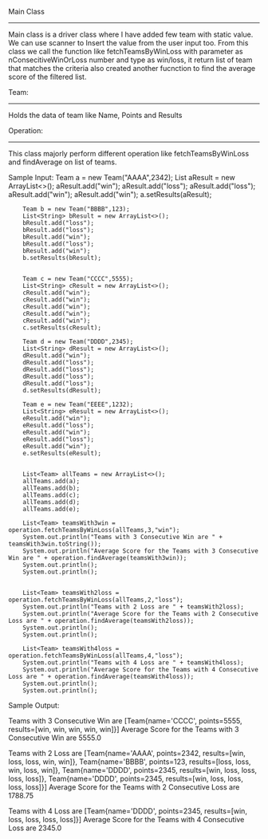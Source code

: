 Main Class
____

Main class is a driver class where I have added few team with static value. We can use scanner to Insert the value from the user input too. 
From this class we call the function like fetchTeamsByWinLoss with parameter as nConsecitiveWinOrLoss number and type as win/loss, it return list of team that matches the criteria also created another fucnction to find the average score of the filtered list.


Team:
___

Holds the data of team like Name, Points and Results


Operation:
____

This class majorly perform different operation like fetchTeamsByWinLoss and findAverage on list of teams.



Sample Input:
 Team a = new Team("AAAA",2342);
        List<String> aResult = new ArrayList<>();
        aResult.add("win");
        aResult.add("loss");
        aResult.add("loss");
        aResult.add("win");
        aResult.add("win");
        a.setResults(aResult);


        Team b = new Team("BBBB",123);
        List<String> bResult = new ArrayList<>();
        bResult.add("loss");
        bResult.add("loss");
        bResult.add("win");
        bResult.add("loss");
        bResult.add("win");
        b.setResults(bResult);


        Team c = new Team("CCCC",5555);
        List<String> cResult = new ArrayList<>();
        cResult.add("win");
        cResult.add("win");
        cResult.add("win");
        cResult.add("win");
        cResult.add("win");
        c.setResults(cResult);

        Team d = new Team("DDDD",2345);
        List<String> dResult = new ArrayList<>();
        dResult.add("win");
        dResult.add("loss");
        dResult.add("loss");
        dResult.add("loss");
        dResult.add("loss");
        d.setResults(dResult);

        Team e = new Team("EEEE",1232);
        List<String> eResult = new ArrayList<>();
        eResult.add("win");
        eResult.add("loss");
        eResult.add("win");
        eResult.add("loss");
        eResult.add("win");
        e.setResults(eResult);


        List<Team> allTeams = new ArrayList<>();
        allTeams.add(a);
        allTeams.add(b);
        allTeams.add(c);
        allTeams.add(d);
        allTeams.add(e);

        List<Team> teamsWith3win = operation.fetchTeamsByWinLoss(allTeams,3,"win");
        System.out.println("Teams with 3 Consecutive Win are " + teamsWith3win.toString());
        System.out.println("Average Score for the Teams with 3 Consecutive Win are " + operation.findAverage(teamsWith3win));
        System.out.println();
        System.out.println();


        List<Team> teamsWith2loss = operation.fetchTeamsByWinLoss(allTeams,2,"loss");
        System.out.println("Teams with 2 Loss are " + teamsWith2loss);
        System.out.println("Average Score for the Teams with 2 Consecutive Loss are " + operation.findAverage(teamsWith2loss));
        System.out.println();
        System.out.println();

        List<Team> teamsWith4loss = operation.fetchTeamsByWinLoss(allTeams,4,"loss");
        System.out.println("Teams with 4 Loss are " + teamsWith4loss);
        System.out.println("Average Score for the Teams with 4 Consecutive Loss are " + operation.findAverage(teamsWith4loss));
        System.out.println();
        System.out.println();


Sample Output:

Teams with 3 Consecutive Win are [Team{name='CCCC', points=5555, results=[win, win, win, win, win]}]
Average Score for the Teams with 3 Consecutive Win are 5555.0


Teams with 2 Loss are [Team{name='AAAA', points=2342, results=[win, loss, loss, win, win]}, Team{name='BBBB', points=123, results=[loss, loss, win, loss, win]}, Team{name='DDDD', points=2345, results=[win, loss, loss, loss, loss]}, Team{name='DDDD', points=2345, results=[win, loss, loss, loss, loss]}]
Average Score for the Teams with 2 Consecutive Loss are 1788.75


Teams with 4 Loss are [Team{name='DDDD', points=2345, results=[win, loss, loss, loss, loss]}]
Average Score for the Teams with 4 Consecutive Loss are 2345.0